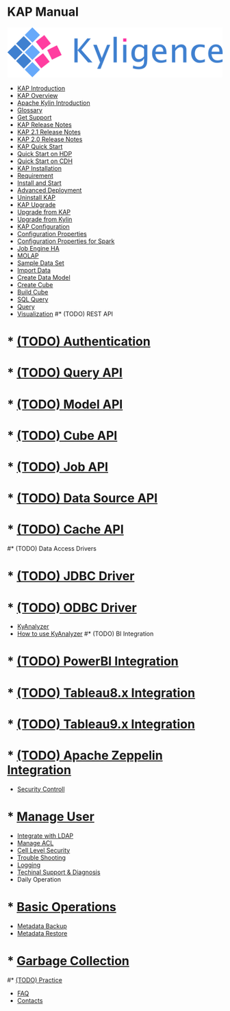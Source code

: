 # KAP Manual

![logo](logo.jpg)

* [KAP Introduction](introduction/README.md)
 * [KAP Overview](introduction/overview.en.md)
 * [Apache Kylin Introduction](introduction/kylin.en.md)
 * [Glossary](introduction/concepts.en.md)
 * [Get Support](introduction/get_support.en.md)
* [KAP Release Notes](release/README.md)
 * [KAP 2.1 Release Notes](release/KAP_2_1_notes.en.md)
 * [KAP 2.0 Release Notes](release/KAP_2_0_notes.en.md)
* [KAP Quick Start](quickstart/README.md)
 * [Quick Start on HDP](quickstart/quickstart_hdp.en.md)
 * [Quick Start on CDH](quickstart/quickstart_cdh.en.md)
* [KAP Installation](install/README.md) 
 * [Requirement](install/hadoop_env.en.md)
 * [Install and Start](install/install_guide.en.md)
 * [Advanced Deployment](install/deploy.en.md)
 * [Uninstall KAP](install/uninstall.en.md)
* [KAP Upgrade](upgrade/README.md) 
 * [Upgrade from KAP](upgrade/upgrade_kap.en.md)
 * [Upgrade from Kylin](upgrade/upgrade_kylin.en.md)
* [KAP Configuration](config/README.md)
 * [Configuration Properties](config/settings.en.md)
 * [Configuration Properties for Spark](config/spark_settings.en.md)
 * [Job Engine HA](config/jobengine_ha.en.md)
* [MOLAP](molap/README.md)
 * [Sample Data Set](molap/dataset.en.md)
 * [Import Data](molap/import.en.md)
 * [Create Data Model](molap/datamodel.en.md)
 * [Create Cube](molap/create_cube.en.md)
 * [Build Cube](molap/build_cube.en.md)
 * [SQL Query](molap/query.en.md)
 * [Query](molap/web.en.md)
 * [Visualization](molap/visualization.en.md)
#* (TODO) REST API
# * [(TODO) Authentication](rest/authentication.cn.md)
# * [(TODO) Query API](rest/query_api.cn.md)
# * [(TODO) Model API](rest/model_api.cn.md)
# * [(TODO) Cube API](rest/cube_api.cn.md)
# * [(TODO) Job API](rest/job_api.cn.md)
# * [(TODO) Data Source API](rest/metadata_api.cn.md)
# * [(TODO) Cache API](rest/cache_api.cn.md)
#* (TODO) Data Access Drivers
# * [(TODO) JDBC Driver](driver/jdbc.cn.md)
# * [(TODO) ODBC Driver](driver/odbc.cn.md)
* [KyAnalyzer](analyzer/README.md)
 * [How to use KyAnalyzer](analyzer/analyzer.en.md)
#* (TODO) BI Integration
# * [(TODO) PowerBI Integration](integration/powerbi.en.md)
# * [(TODO) Tableau8.x Integration](integration/tableau_8.en.md)
# * [(TODO) Tableau9.x Integration](integration/tableau_9.en.md)
# * [(TODO) Apache Zeppelin Integration](integration/zeppelin.en.md)
* [Security Controll](security/README.md)
# * [Manage User](security/user.en.md)
 * [Integrate with LDAP](security/ldap.en.md)
 * [Manage ACL](security/acl.en.md)
 * [Cell Level Security](security/cell.en.md)
* [Trouble Shooting](troubleshooting/README.md)
 * [Logging](troubleshooting/logging.en.md)
 * [Techinal Support & Diagnosis](troubleshooting/diag.en.md)
* Daily Operation
# * [Basic Operations](operation/basic_ops.en.md)
 * [Metadata Backup](operation/metadata_backup.en.md)
 * [Metadata Restore](operation/metadata_restore.en.md)
# * [Garbage Collection](operation/storage_cleanup.en.md)
#* [(TODO) Practice](practice/README.md)
* [FAQ](faq/README.md)
* [Contacts](contact/README.md)
